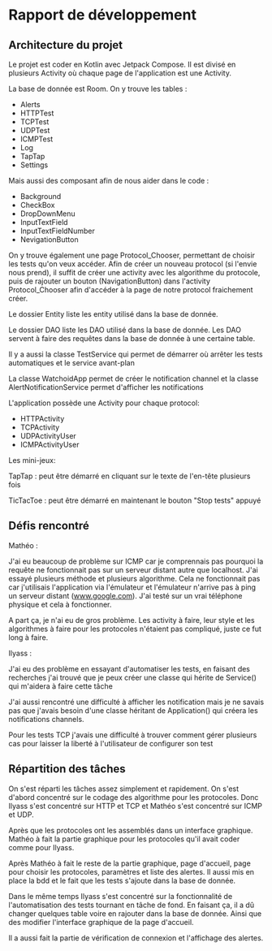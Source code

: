 # Rapport de développement

## Architecture du projet 

Le projet est coder en Kotlin avec Jetpack Compose. Il est divisé en plusieurs Activity où chaque page de l'application est une Activity. 

La base de donnée est Room. On y trouve les tables : 

- Alerts
- HTTPTest
- TCPTest
- UDPTest 
- ICMPTest
- Log
- TapTap
- Settings

Mais aussi des composant afin de nous aider dans le code : 

- Background
- CheckBox
- DropDownMenu
- InputTextField
- InputTextFieldNumber
- NevigationButton

On y trouve également une page Protocol_Chooser, permettant de choisir les tests qu'on veux accéder. Afin de créer un nouveau protocol (si l'envie nous prend), il suffit de créer une activity avec les algorithme du protocole, puis de rajouter un bouton (NavigationButton) dans l'activity Protocol_Chooser afin d'accéder à la page de notre protocol fraichement créer.

Le dossier Entity liste les entity utilisé dans la base de donnée.

Le dossier DAO liste les DAO utilisé dans la base de donnée. Les DAO servent à faire des requêtes dans la base de donnée à une certaine table.

Il y a aussi la classe TestService qui permet de démarrer où arrêter les tests automatiques et le service avant-plan

La classe WatchoidApp permet de créer le notification channel et la classe AlertNotificationService permet d'afficher les notifications

L'application possède une Activity pour chaque protocol:

- HTTPActivity
- TCPActivity
- UDPActivityUser
- ICMPActivityUser

Les mini-jeux:

TapTap : peut être démarré en cliquant sur le texte de l'en-tête plusieurs fois

TicTacToe : peut être démarré en maintenant le bouton "Stop tests" appuyé

## Défis rencontré

Mathéo : 

J'ai eu beaucoup de problème sur ICMP car je comprennais pas pourquoi la requête ne fonctionnait pas sur un serveur distant autre que localhost. J'ai essayé plusieurs méthode et plusieurs algorithme. Cela ne fonctionnait pas car j'utilisais l'application via l'émulateur et l'émulateur n'arrive pas à ping un serveur distant (www.google.com). J'ai testé sur un vrai téléphone physique et cela à fonctionner.

A part ça, je n'ai eu de gros problème. Les activity à faire, leur style et les algorithmes à faire pour les protocoles n'étaient pas compliqué, juste ce fut long à faire.

Ilyass :

J'ai eu des problème en essayant d'automatiser les tests, en faisant des recherches j'ai trouvé que je peux créer une classe qui hérite de Service() qui m'aidera à faire cette tâche

J'ai aussi rencontré une difficulté à afficher les notification mais je ne savais pas que j'avais besoin d'une classe héritant de Application() qui créera les notifications channels.

Pour les tests TCP j'avais une difficulté à trouver comment gérer plusieurs cas pour laisser la liberté à l'utilisateur de configurer son test


## Répartition des tâches

On s'est réparti les tâches assez simplement et rapidement. On s'est d'abord concentré sur le codage des algorithme pour les protocoles. Donc Ilyass s'est concentré sur HTTP et TCP et Mathéo s'est concentré sur ICMP et UDP. 

Après que les protocoles ont les assemblés dans un interface graphique. Mathéo à fait la partie graphique pour les protocoles qu'il avait coder comme pour Ilyass. 

Après Mathéo à fait le reste de la partie graphique, page d'accueil, page pour choisir les protocoles, paramètres et liste des alertes. Il aussi mis en place la bdd et le fait que les tests s'ajoute dans la base de donnée.

Dans le même temps Ilyass s'est concentré sur la fonctionnalité de l'automatisation des tests tournant en tâche de fond. En faisant ça, il a dû changer quelques table voire en rajouter dans la base de donnée. Ainsi que des modifier l'interface graphique de la page d'accueil.

Il a aussi fait la partie de vérification de connexion et l'affichage des alertes.